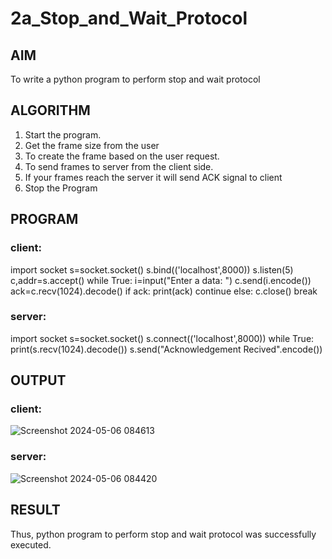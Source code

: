 # 2a_Stop_and_Wait_Protocol
## AIM 
To write a python program to perform stop and wait protocol
## ALGORITHM
1. Start the program.
2. Get the frame size from the user
3. To create the frame based on the user request.
4. To send frames to server from the client side.
5. If your frames reach the server it will send ACK signal to client
6. Stop the Program
## PROGRAM
### client:
import socket
s=socket.socket()
s.bind(('localhost',8000))
s.listen(5)
c,addr=s.accept()
while True:
 i=input("Enter a data: ")
 c.send(i.encode())
 ack=c.recv(1024).decode()
 if ack:
   print(ack)
   continue
 else:
   c.close()
   break
### server:
import socket
s=socket.socket()
s.connect(('localhost',8000))
while True:
 print(s.recv(1024).decode())
 s.send("Acknowledgement Recived".encode())

## OUTPUT
### client:
![Screenshot 2024-05-06 084613](https://github.com/navinofficial/2a_Stop_and_Wait_Protocol/assets/151710204/a65305a9-8eb3-4d3b-9c3d-d10f2e4e2969)
### server:

![Screenshot 2024-05-06 084420](https://github.com/navinofficial/2a_Stop_and_Wait_Protocol/assets/151710204/986aa96f-c002-483e-b860-c7bee17a0249)

## RESULT
Thus, python program to perform stop and wait protocol was successfully executed.
